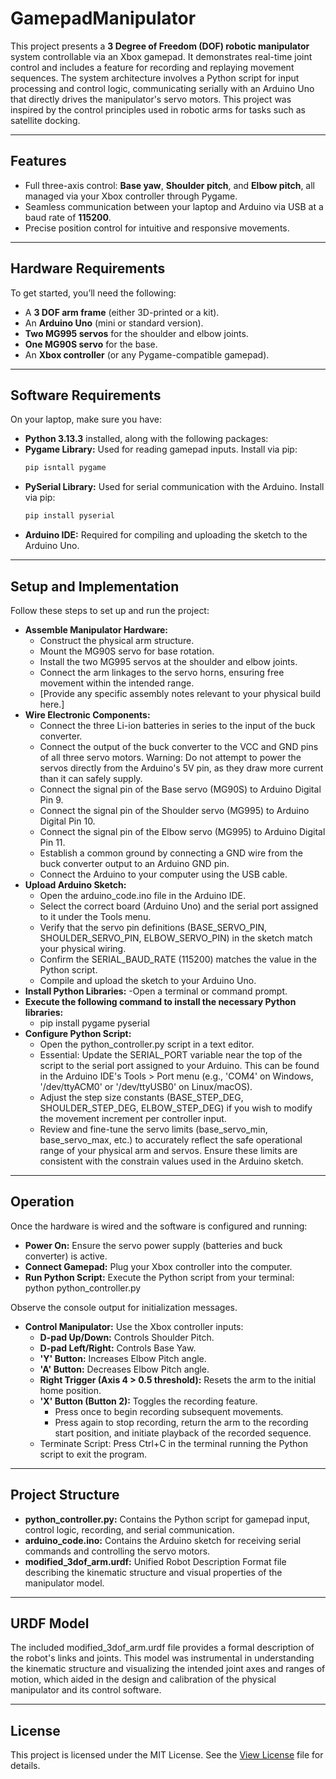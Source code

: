 # GamepadManipulator

This project presents a **3 Degree of Freedom (DOF) robotic manipulator** system controllable via an Xbox gamepad. It demonstrates real-time joint control and includes a feature for recording and replaying movement sequences. The system architecture involves a Python script for input processing and control logic, communicating serially with an Arduino Uno that directly drives the manipulator's servo motors. This project was inspired by the control principles used in robotic arms for tasks such as satellite docking.

---

## Features
- Full three-axis control: **Base yaw**, **Shoulder pitch**, and **Elbow pitch**, all managed via your Xbox controller through Pygame.
- Seamless communication between your laptop and Arduino via USB at a baud rate of **115200**.
- Precise position control for intuitive and responsive movements.

---

## Hardware Requirements
To get started, you’ll need the following:
- A **3 DOF arm frame** (either 3D-printed or a kit).
- An **Arduino Uno** (mini or standard version).
- **Two MG995 servos** for the shoulder and elbow joints.
- **One MG90S servo** for the base.
- An **Xbox controller** (or any Pygame-compatible gamepad).

---

## Software Requirements
On your laptop, make sure you have:
- **Python 3.13.3** installed, along with the following packages:
- **Pygame Library:** Used for reading gamepad inputs. Install via pip:
  ```bash
  pip isntall pygame
  ```
- **PySerial Library:** Used for serial communication with the Arduino. Install via pip:
  ```bash
  pip install pyserial
  ```
- **Arduino IDE:** Required for compiling and uploading the sketch to the Arduino Uno.

---

## Setup and Implementation
Follow these steps to set up and run the project:
- **Assemble Manipulator Hardware:**
     - Construct the physical arm structure.
     - Mount the MG90S servo for base rotation.
     - Install the two MG995 servos at the shoulder and elbow joints.
     - Connect the arm linkages to the servo horns, ensuring free movement within the intended range.
     - [Provide any specific assembly notes relevant to your physical build here.]
 - **Wire Electronic Components:**
   - Connect the three Li-ion batteries in series to the input of the buck converter.
   - Connect the output of the buck converter to the VCC and GND pins of all three servo motors. Warning: Do not attempt to power the servos directly from the Arduino's 5V pin, as they draw more current than it can safely supply.
   - Connect the signal pin of the Base servo (MG90S) to Arduino Digital Pin 9.
   - Connect the signal pin of the Shoulder servo (MG995) to Arduino Digital Pin 10.
   - Connect the signal pin of the Elbow servo (MG995) to Arduino Digital Pin 11.
   - Establish a common ground by connecting a GND wire from the buck converter output to an Arduino GND pin.
   - Connect the Arduino to your computer using the USB cable.
 - **Upload Arduino Sketch:**
   - Open the arduino_code.ino file in the Arduino IDE.
   - Select the correct board (Arduino Uno) and the serial port assigned to it under the Tools menu.
   - Verify that the servo pin definitions (BASE_SERVO_PIN, SHOULDER_SERVO_PIN, ELBOW_SERVO_PIN) in the sketch match your physical wiring.
   - Confirm the SERIAL_BAUD_RATE (115200) matches the value in the Python script.
   - Compile and upload the sketch to your Arduino Uno.
 - **Install Python Libraries:**
   -Open a terminal or command prompt.
 - **Execute the following command to install the necessary Python libraries:**
   - pip install pygame pyserial
 - **Configure Python Script:**
   - Open the python_controller.py script in a text editor.
   - Essential: Update the SERIAL_PORT variable near the top of the script to the serial port assigned to your Arduino. This can be found in the Arduino IDE's Tools > Port menu (e.g., 'COM4' on Windows, '/dev/ttyACM0' or '/dev/ttyUSB0' on Linux/macOS).
   - Adjust the step size constants (BASE_STEP_DEG, SHOULDER_STEP_DEG, ELBOW_STEP_DEG) if you wish to modify the movement increment per controller input.
   - Review and fine-tune the servo limits (base_servo_min, base_servo_max, etc.) to accurately reflect the safe operational range of your physical arm and servos. Ensure these limits are consistent with the constrain values used in the Arduino sketch.

---

## Operation
Once the hardware is wired and the software is configured and running:
 - **Power On:** Ensure the servo power supply (batteries and buck converter) is active.
 - **Connect Gamepad:** Plug your Xbox controller into the computer.
 - **Run Python Script:** Execute the Python script from your terminal:
python python_controller.py

Observe the console output for initialization messages.
 - **Control Manipulator:** Use the Xbox controller inputs:
   - **D-pad Up/Down:** Controls Shoulder Pitch.
   - **D-pad Left/Right:** Controls Base Yaw.
   - **'Y' Button:** Increases Elbow Pitch angle.
   - **'A' Button:** Decreases Elbow Pitch angle.
   - **Right Trigger (Axis 4 > 0.5 threshold):** Resets the arm to the initial home position.
   - **'X' Button (Button 2):** Toggles the recording feature.
     - Press once to begin recording subsequent movements.
     - Press again to stop recording, return the arm to the recording start position, and initiate playback of the recorded sequence.
   - Terminate Script: Press Ctrl+C in the terminal running the Python script to exit the program.

  ---

## Project Structure
 - **python_controller.py:** Contains the Python script for gamepad input, control logic, recording, and serial communication.
 - **arduino_code.ino:** Contains the Arduino sketch for receiving serial commands and controlling the servo motors.
 - **modified_3dof_arm.urdf:** Unified Robot Description Format file describing the kinematic structure and visual properties of the manipulator model.

---

## URDF Model
The included modified_3dof_arm.urdf file provides a formal description of the robot's links and joints. This model was instrumental in understanding the kinematic structure and visualizing the intended joint axes and ranges of motion, which aided in the design and calibration of the physical manipulator and its control software.

---

## License
This project is licensed under the MIT License. See the [View License](LICENSE.md) file for details.
